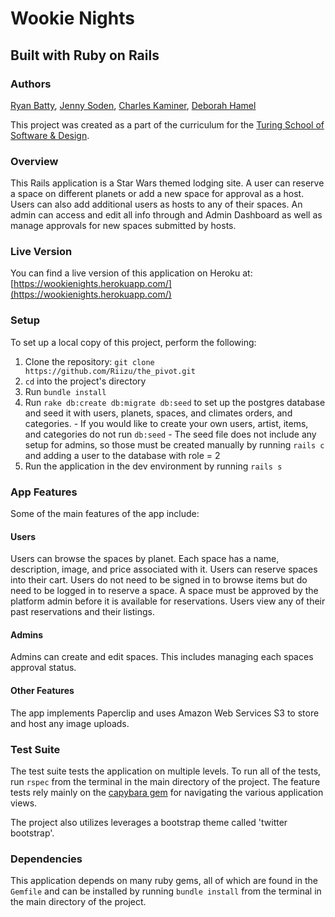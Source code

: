 # Wookie Nights
## Built with Ruby on Rails

### Authors
[Ryan Batty](https://github.com/Riizu), [Jenny Soden](https://github.com/MsJennyGiraffe), [Charles Kaminer](https://github.com/ckaminer),
[Deborah Hamel](https://github.com/deborahleehamel)

This project was created as a part of the curriculum for the [Turing School of Software & Design](http://turing.io).

### Overview

This Rails application is a Star Wars themed lodging site. A user can reserve a space on different planets or add a new space for approval as a host. Users can also add additional users as hosts to any of their spaces. An admin can access and edit all info through and Admin Dashboard as well as manage approvals for new spaces submitted by hosts.

### Live Version

You can find a live version of this application on Heroku at: [https://wookienights.herokuapp.com/](https://wookienights.herokuapp.com/)

### Setup

To set up a local copy of this project, perform the following:

  1. Clone the repository: `git clone https://github.com/Riizu/the_pivot.git`
  2. `cd` into the project's directory
  3. Run `bundle install`
  4. Run `rake db:create db:migrate db:seed` to set up the postgres database and seed it with users, planets, spaces, and climates orders, and categories.
    - If you would like to create your own users, artist, items, and categories do not run `db:seed`
    - The seed file does not include any setup for admins, so those must be created manually by running `rails c` and adding a user to the database with role = 2
  5. Run the application in the dev environment by running `rails s`

### App Features

Some of the main features of the app include:

#### Users

Users can browse the spaces by planet. Each space has a name, description, image, and price associated with it. Users can reserve spaces into their cart. Users do not need to be signed in to browse items but do need to be logged in to reserve a space. A space must be approved by the platform admin before it is available for reservations. Users view any of their past reservations and their listings.

#### Admins

Admins can create and edit spaces. This includes managing each spaces approval status.

#### Other Features

The app implements Paperclip and uses Amazon Web Services S3 to store and host any image uploads.

### Test Suite

The test suite tests the application on multiple levels. To run all of the tests, run `rspec` from the terminal in the main directory of the project. The feature tests rely mainly on the [capybara gem](https://github.com/jnicklas/capybara) for navigating the various application views.

The project also utilizes leverages a bootstrap theme called 'twitter bootstrap'.

### Dependencies

This application depends on many ruby gems, all of which are found in the `Gemfile` and can be installed by running `bundle install` from the terminal in the main directory of the project.

